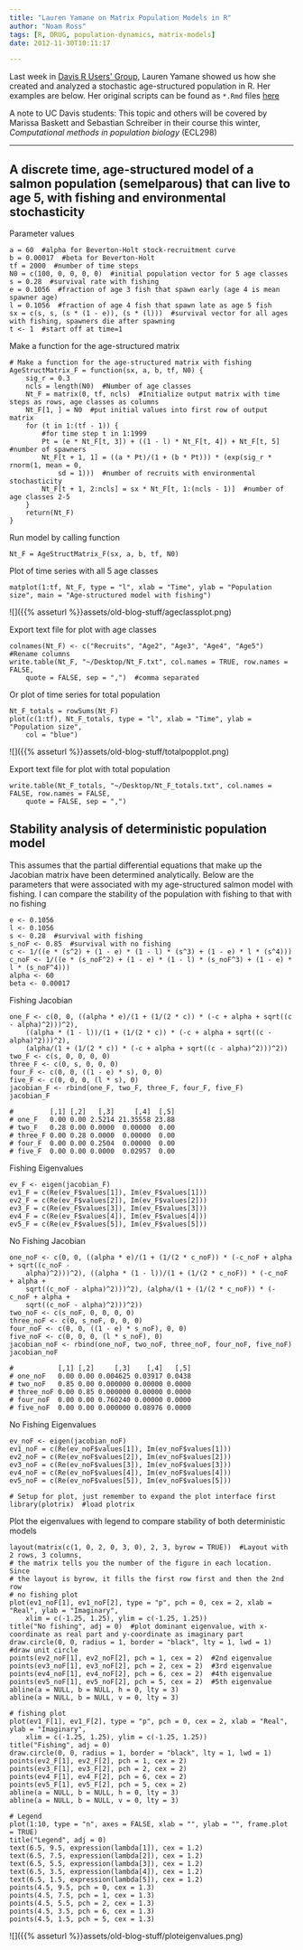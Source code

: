 ```yaml
---
title: "Lauren Yamane on Matrix Population Models in R"
author: "Noam Ross"
tags: [R, DRUG, population-dynamics, matrix-models]
date: 2012-11-30T10:11:17

--- 
```



Last week in [Davis R Users'
Group](http://www.noamross.net/davis-r-users-group.html), Lauren Yamane
showed us how she created and analyzed a stochastic age-structured
population in R. Her examples are below. Her original scripts can be
found as `*.Rmd` files [here](https://gist.github.com/4197507)

A note to UC Davis students: This topic and others will be covered by
Marissa Baskett and Sebastian Schreiber in their course this winter,
*Computational methods in population biology* (ECL298)

* * * * *

A discrete time, age-structured model of a salmon population (semelparous) that can live to age 5, with fishing and environmental stochasticity
-----------------------------------------------------------------------------------------------------------------------------------------------

Parameter values

~~~~ {.r}
a = 60  #alpha for Beverton-Holt stock-recruitment curve
b = 0.00017  #beta for Beverton-Holt
tf = 2000  #number of time steps
N0 = c(100, 0, 0, 0, 0)  #initial population vector for 5 age classes
s = 0.28  #survival rate with fishing
e = 0.1056  #fraction of age 3 fish that spawn early (age 4 is mean spawner age)
l = 0.1056  #fraction of age 4 fish that spawn late as age 5 fish
sx = c(s, s, (s * (1 - e)), (s * (l)))  #survival vector for all ages with fishing, spawners die after spawning
t <- 1  #start off at time=1
~~~~

Make a function for the age-structured matrix

~~~~ {.r}
# Make a function for the age-structured matrix with fishing
AgeStructMatrix_F = function(sx, a, b, tf, N0) {
    sig_r = 0.3
    ncls = length(N0)  #Number of age classes
    Nt_F = matrix(0, tf, ncls)  #Initialize output matrix with time steps as rows, age classes as columns
    Nt_F[1, ] = N0  #put initial values into first row of output matrix
    for (t in 1:(tf - 1)) {
        #for time step t in 1:1999
        Pt = (e * Nt_F[t, 3]) + ((1 - l) * Nt_F[t, 4]) + Nt_F[t, 5]  #number of spawners
        Nt_F[t + 1, 1] = ((a * Pt)/(1 + (b * Pt))) * (exp(sig_r * rnorm(1, mean = 0, 
            sd = 1)))  #number of recruits with environmental stochasticity
        Nt_F[t + 1, 2:ncls] = sx * Nt_F[t, 1:(ncls - 1)]  #number of age classes 2-5
    }
    return(Nt_F)
}
~~~~

Run model by calling function

~~~~ {.r}
Nt_F = AgeStructMatrix_F(sx, a, b, tf, N0)
~~~~

Plot of time series with all 5 age classes

~~~~ {.r}
matplot(1:tf, Nt_F, type = "l", xlab = "Time", ylab = "Population size", main = "Age-structured model with fishing")
~~~~

![]({{% asseturl %}}assets/old-blog-stuff/ageclassplot.png)

Export text file for plot with age classes

~~~~ {.r}
colnames(Nt_F) <- c("Recruits", "Age2", "Age3", "Age4", "Age5")  #Rename columns
write.table(Nt_F, "~/Desktop/Nt_F.txt", col.names = TRUE, row.names = FALSE, 
    quote = FALSE, sep = ",")  #comma separated
~~~~

Or plot of time series for total population

~~~~ {.r}
Nt_F_totals = rowSums(Nt_F)
plot(c(1:tf), Nt_F_totals, type = "l", xlab = "Time", ylab = "Population size", 
    col = "blue")
~~~~

![]({{% asseturl %}}assets/old-blog-stuff/totalpopplot.png)

Export text file for plot with total population

~~~~ {.r}
write.table(Nt_F_totals, "~/Desktop/Nt_F_totals.txt", col.names = FALSE, row.names = FALSE, 
    quote = FALSE, sep = ",")
~~~~

Stability analysis of deterministic population model
----------------------------------------------------

This assumes that the partial differential equations that make up the
Jacobian matrix have been determined analytically. Below are the
parameters that were associated with my age-structured salmon model with
fishing. I can compare the stability of the population with fishing to
that with no fishing

~~~~ {.r}
e <- 0.1056
l <- 0.1056
s <- 0.28  #survival with fishing
s_noF <- 0.85  #survival with no fishing
c <- 1/((e * (s^2) + (1 - e) * (1 - l) * (s^3) + (1 - e) * l * (s^4)))
c_noF <- 1/((e * (s_noF^2) + (1 - e) * (1 - l) * (s_noF^3) + (1 - e) * l * (s_noF^4)))
alpha <- 60
beta <- 0.00017
~~~~

Fishing Jacobian

~~~~ {.r}
one_F <- c(0, 0, ((alpha * e)/(1 + (1/(2 * c)) * (-c + alpha + sqrt((c - alpha)^2)))^2), 
    ((alpha * (1 - l))/(1 + (1/(2 * c)) * (-c + alpha + sqrt((c - alpha)^2)))^2), 
    (alpha/(1 + (1/(2 * c)) * (-c + alpha + sqrt((c - alpha)^2)))^2))
two_F <- c(s, 0, 0, 0, 0)
three_F <- c(0, s, 0, 0, 0)
four_F <- c(0, 0, ((1 - e) * s), 0, 0)
five_F <- c(0, 0, 0, (l * s), 0)
jacobian_F <- rbind(one_F, two_F, three_F, four_F, five_F)
jacobian_F
~~~~

    #         [,1] [,2]   [,3]     [,4]  [,5]
    # one_F   0.00 0.00 2.5214 21.35558 23.88
    # two_F   0.28 0.00 0.0000  0.00000  0.00
    # three_F 0.00 0.28 0.0000  0.00000  0.00
    # four_F  0.00 0.00 0.2504  0.00000  0.00
    # five_F  0.00 0.00 0.0000  0.02957  0.00

Fishing Eigenvalues

~~~~ {.r}
ev_F <- eigen(jacobian_F)
ev1_F = c(Re(ev_F$values[1]), Im(ev_F$values[1]))
ev2_F = c(Re(ev_F$values[2]), Im(ev_F$values[2]))
ev3_F = c(Re(ev_F$values[3]), Im(ev_F$values[3]))
ev4_F = c(Re(ev_F$values[4]), Im(ev_F$values[4]))
ev5_F = c(Re(ev_F$values[5]), Im(ev_F$values[5]))
~~~~

No Fishing Jacobian

~~~~ {.r}
one_noF <- c(0, 0, ((alpha * e)/(1 + (1/(2 * c_noF)) * (-c_noF + alpha + sqrt((c_noF - 
    alpha)^2)))^2), ((alpha * (1 - l))/(1 + (1/(2 * c_noF)) * (-c_noF + alpha + 
    sqrt((c_noF - alpha)^2)))^2), (alpha/(1 + (1/(2 * c_noF)) * (-c_noF + alpha + 
    sqrt((c_noF - alpha)^2)))^2))
two_noF <- c(s_noF, 0, 0, 0, 0)
three_noF <- c(0, s_noF, 0, 0, 0)
four_noF <- c(0, 0, ((1 - e) * s_noF), 0, 0)
five_noF <- c(0, 0, 0, (l * s_noF), 0)
jacobian_noF <- rbind(one_noF, two_noF, three_noF, four_noF, five_noF)
jacobian_noF
~~~~

    #           [,1] [,2]     [,3]    [,4]   [,5]
    # one_noF   0.00 0.00 0.004625 0.03917 0.0438
    # two_noF   0.85 0.00 0.000000 0.00000 0.0000
    # three_noF 0.00 0.85 0.000000 0.00000 0.0000
    # four_noF  0.00 0.00 0.760240 0.00000 0.0000
    # five_noF  0.00 0.00 0.000000 0.08976 0.0000

No Fishing Eigenvalues

~~~~ {.r}
ev_noF <- eigen(jacobian_noF)
ev1_noF = c(Re(ev_noF$values[1]), Im(ev_noF$values[1]))
ev2_noF = c(Re(ev_noF$values[2]), Im(ev_noF$values[2]))
ev3_noF = c(Re(ev_noF$values[3]), Im(ev_noF$values[3]))
ev4_noF = c(Re(ev_noF$values[4]), Im(ev_noF$values[4]))
ev5_noF = c(Re(ev_noF$values[5]), Im(ev_noF$values[5]))

# Setup for plot, just remember to expand the plot interface first
library(plotrix)  #load plotrix
~~~~

Plot the eigenvalues with legend to compare stability of both
deterministic models

~~~~ {.r}
layout(matrix(c(1, 0, 2, 0, 3, 0), 2, 3, byrow = TRUE))  #Layout with 2 rows, 3 columns,
# the matrix tells you the number of the figure in each location. Since
# the layout is byrow, it fills the first row first and then the 2nd row
# no fishing plot
plot(ev1_noF[1], ev1_noF[2], type = "p", pch = 0, cex = 2, xlab = "Real", ylab = "Imaginary", 
    xlim = c(-1.25, 1.25), ylim = c(-1.25, 1.25))
title("No fishing", adj = 0)  #plot dominant eigenvalue, with x-coordinate as real part and y-coordinate as imaginary part
draw.circle(0, 0, radius = 1, border = "black", lty = 1, lwd = 1)  #draw unit circle
points(ev2_noF[1], ev2_noF[2], pch = 1, cex = 2)  #2nd eigenvalue
points(ev3_noF[1], ev3_noF[2], pch = 2, cex = 2)  #3rd eigenvalue
points(ev4_noF[1], ev4_noF[2], pch = 6, cex = 2)  #4th eigenvalue
points(ev5_noF[1], ev5_noF[2], pch = 5, cex = 2)  #5th eigenvalue
abline(a = NULL, b = NULL, h = 0, lty = 3)
abline(a = NULL, b = NULL, v = 0, lty = 3)

# fishing plot
plot(ev1_F[1], ev1_F[2], type = "p", pch = 0, cex = 2, xlab = "Real", ylab = "Imaginary", 
    xlim = c(-1.25, 1.25), ylim = c(-1.25, 1.25))
title("Fishing", adj = 0)
draw.circle(0, 0, radius = 1, border = "black", lty = 1, lwd = 1)
points(ev2_F[1], ev2_F[2], pch = 1, cex = 2)
points(ev3_F[1], ev3_F[2], pch = 2, cex = 2)
points(ev4_F[1], ev4_F[2], pch = 6, cex = 2)
points(ev5_F[1], ev5_F[2], pch = 5, cex = 2)
abline(a = NULL, b = NULL, h = 0, lty = 3)
abline(a = NULL, b = NULL, v = 0, lty = 3)

# Legend
plot(1:10, type = "n", axes = FALSE, xlab = "", ylab = "", frame.plot = TRUE)
title("Legend", adj = 0)
text(6.5, 9.5, expression(lambda[1]), cex = 1.2)
text(6.5, 7.5, expression(lambda[2]), cex = 1.2)
text(6.5, 5.5, expression(lambda[3]), cex = 1.2)
text(6.5, 3.5, expression(lambda[4]), cex = 1.2)
text(6.5, 1.5, expression(lambda[5]), cex = 1.2)
points(4.5, 9.5, pch = 0, cex = 1.3)
points(4.5, 7.5, pch = 1, cex = 1.3)
points(4.5, 5.5, pch = 2, cex = 1.3)
points(4.5, 3.5, pch = 6, cex = 1.3)
points(4.5, 1.5, pch = 5, cex = 1.3)
~~~~

![]({{% asseturl %}}assets/old-blog-stuff/ploteigenvalues.png)
